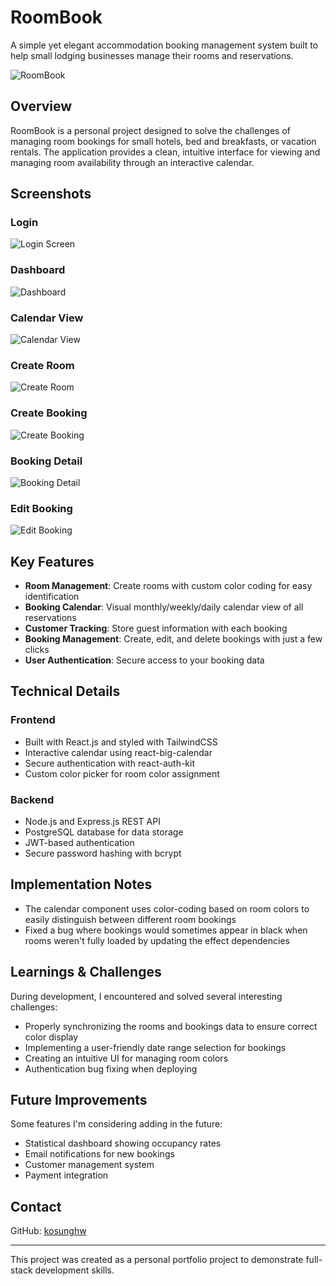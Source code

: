 # RoomBook

A simple yet elegant accommodation booking management system built to help small lodging businesses manage their rooms and reservations.

![RoomBook](./screenshots/RoomBook.png)

## Overview

RoomBook is a personal project designed to solve the challenges of managing room bookings for small hotels, bed and breakfasts, or vacation rentals. The application provides a clean, intuitive interface for viewing and managing room availability through an interactive calendar.

## Screenshots

### Login

![Login Screen](./screenshots/Login.png)

### Dashboard

![Dashboard](./screenshots/Dashboard.png)

### Calendar View

![Calendar View](./screenshots/Calendar_View.png)

### Create Room

![Create Room](./screenshots/Create_Room.png)

### Create Booking

![Create Booking](./screenshots/Create_Booking.png)

### Booking Detail

![Booking Detail](./screenshots/Booking_Detail.png)

### Edit Booking

![Edit Booking](./screenshots/Edit_Booking.png)

## Key Features

- **Room Management**: Create rooms with custom color coding for easy identification
- **Booking Calendar**: Visual monthly/weekly/daily calendar view of all reservations
- **Customer Tracking**: Store guest information with each booking
- **Booking Management**: Create, edit, and delete bookings with just a few clicks
- **User Authentication**: Secure access to your booking data

## Technical Details

### Frontend

- Built with React.js and styled with TailwindCSS
- Interactive calendar using react-big-calendar
- Secure authentication with react-auth-kit
- Custom color picker for room color assignment

### Backend

- Node.js and Express.js REST API
- PostgreSQL database for data storage
- JWT-based authentication
- Secure password hashing with bcrypt

## Implementation Notes

- The calendar component uses color-coding based on room colors to easily distinguish between different room bookings
- Fixed a bug where bookings would sometimes appear in black when rooms weren't fully loaded by updating the effect dependencies

## Learnings & Challenges

During development, I encountered and solved several interesting challenges:

- Properly synchronizing the rooms and bookings data to ensure correct color display
- Implementing a user-friendly date range selection for bookings
- Creating an intuitive UI for managing room colors
- Authentication bug fixing when deploying

## Future Improvements

Some features I'm considering adding in the future:

- Statistical dashboard showing occupancy rates
- Email notifications for new bookings
- Customer management system
- Payment integration

## Contact

GitHub: [kosunghw](https://github.com/kosunghw)

---

This project was created as a personal portfolio project to demonstrate full-stack development skills.
